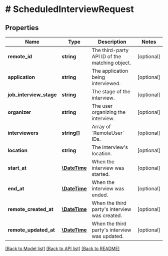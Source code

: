# # ScheduledInterviewRequest

## Properties

Name | Type | Description | Notes
------------ | ------------- | ------------- | -------------
**remote_id** | **string** | The third-party API ID of the matching object. | [optional]
**application** | **string** | The application being interviewed. | [optional]
**job_interview_stage** | **string** | The stage of the interview. | [optional]
**organizer** | **string** | The user organizing the interview. | [optional]
**interviewers** | **string[]** | Array of &#x60;RemoteUser&#x60; IDs. | [optional]
**location** | **string** | The interview&#39;s location. | [optional]
**start_at** | [**\DateTime**](\DateTime.md) | When the interview was started. | [optional]
**end_at** | [**\DateTime**](\DateTime.md) | When the interview was ended. | [optional]
**remote_created_at** | [**\DateTime**](\DateTime.md) | When the third party&#39;s interview was created. | [optional]
**remote_updated_at** | [**\DateTime**](\DateTime.md) | When the third party&#39;s interview was updated. | [optional]

[[Back to Model list]](../../README.md#models) [[Back to API list]](../../README.md#endpoints) [[Back to README]](../../README.md)
